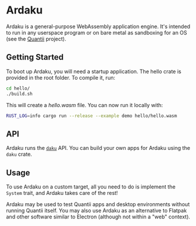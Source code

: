 # Ardaku
Ardaku is a general-purpose WebAssembly application engine.  It's intended to
run in any userspace program or on bare metal as sandboxing for an OS (see the
[Quantii](https://github.com/ardaku/quantii) project).

## Getting Started
To boot up Ardaku, you will need a startup application.  The hello crate is
provided in the root folder.  To compile it, run:

```bash
cd hello/
./build.sh
```

This will create a *hello.wasm* file.  You can now run it locally with:

```bash
RUST_LOG=info cargo run --release --example demo hello/hello.wasm
```

## API
Ardaku runs the [`daku`](https://github.com/ardaku/daku) API.  You can build
your own apps for Ardaku using the `daku` crate.

## Usage
To use Ardaku on a custom target, all you need to do is implement the `System`
trait, and Ardaku takes care of the rest!

Ardaku may be used to test Quantii apps and desktop environments without running
Quantii itself.  You may also use Ardaku as an alternative to Flatpak and other
software similar to Electron (although not within a "web" context).
